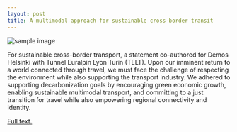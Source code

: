 ```yaml
---
layout: post
title: A multimodal approach for sustainable cross-border transit
---
```


![sample image]({{site.baseurl}}/assets/images/2021-10-16-telt/TELT_sustainable_mobility_camiano_cerrone.png)

For sustainable cross-border transport, a statement co-authored for Demos Helsinki with Tunnel Euralpin Lyon Turin (TELT). Upon our imminent return to a world connected through travel, we must face the challenge of respecting the environment while also supporting the transport industry. We adhered to supporting decarbonization goals by encouraging green economic growth, enabling sustainable multimodal transport, and committing to a just transition for travel while also empowering regional connectivity and identity.

[Full text.](https://demoshelsinki.fi/referenssit/a-multimodal-approach-for-sustainable-cross-border-transit/)
